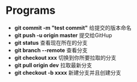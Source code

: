 # Programs

* **git commit -m "test commit"**    给提交的版本命名
* **git push -u origin master**   提交给GitHup 
* **git status**    查看现在所在的分支
* **git branch --remote**  查看分支
* **git checkout xxx**   切换到你所要拉取的分支
* **git pull origin dev**  拉取最新分支
* **git checkout -b xxxx**  新建分支并且创建分支
